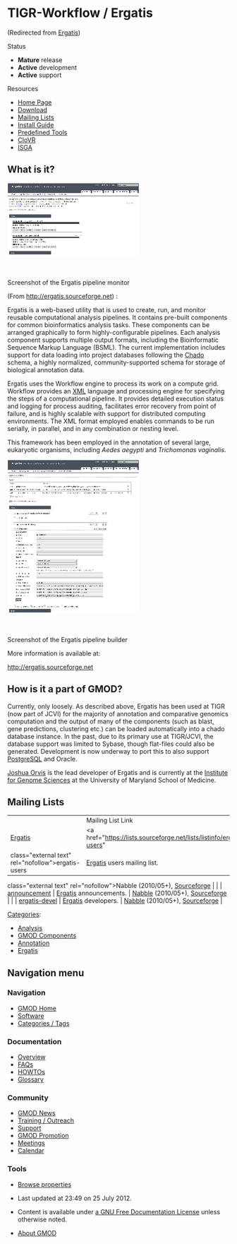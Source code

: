 



<span id="top"></span>




# <span dir="auto">TIGR-Workflow / Ergatis</span>





(Redirected from
[Ergatis](http://gmod.org/mediawiki/index.php?title=Ergatis&redirect=no "Ergatis"))






Status



- **Mature** release
- **Active** development
- **Active** support



Resources



- <a href="http://ergatis.sourceforge.net/" class="external text"
  rel="nofollow">Home Page</a>
- <a href="http://ergatis.sourceforge.net/download.html"
  class="external text" rel="nofollow">Download</a>
- [Mailing Lists](#Mailing_Lists)
- <a
  href="http://ergatis.sourceforge.net/documentation/install_guide.html"
  class="external text" rel="nofollow">Install Guide</a>
- <a href="http://ergatis.sourceforge.net/documentation.html"
  class="external text" rel="nofollow">Predefined Tools</a>
- <a href="http://clovr.igs.umaryland.edu/" class="external text"
  rel="nofollow">CloVR</a>
- [ISGA](ISGA "ISGA")

## <span id="What_is_it.3F" class="mw-headline">What is it?</span>


<a href="File:Ergatis_monitor.png" class="image"><img
src="https://raw.githubusercontent.com/GMOD/gmod.github.io/main/mediawiki/images/thumb/e/e5/Ergatis_monitor.png/300px-Ergatis_monitor.png"
class="thumbimage"
srcset="https://raw.githubusercontent.com/GMOD/gmod.github.io/main/mediawiki/images/thumb/e/e5/Ergatis_monitor.png/450px-Ergatis_monitor.png 1.5x, https://raw.githubusercontent.com/GMOD/gmod.github.io/main/mediawiki/images/thumb/e/e5/Ergatis_monitor.png/600px-Ergatis_monitor.png 2x"
width="300" height="169" /></a>


<a href="File:Ergatis_monitor.png" class="internal" title="Enlarge"><img
src="../mediawiki/skins/common/images/magnify-clip.png" width="15"
height="11" /></a>



Screenshot of the Ergatis pipeline monitor




(From <a href="http://ergatis.sourceforge.net" class="external free"
rel="nofollow">http://ergatis.sourceforge.net</a>) :

Ergatis is a web-based utility that is used to create, run, and monitor
reusable computational analysis pipelines. It contains pre-built
components for common bioinformatics analysis tasks. These components
can be arranged graphically to form highly-configurable pipelines. Each
analysis component supports multiple output formats, including the
Bioinformatic Sequence Markup Language (BSML). The current
implementation includes support for data loading into project databases
following the
<a href="Chado" class="mw-redirect" title="Chado">Chado</a> schema, a
highly normalized, community-supported schema for storage of biological
annotation data.

Ergatis uses the Workflow engine to process its work on a compute grid.
Workflow provides an [XML](Glossary#XML "Glossary") language and
processing engine for specifying the steps of a computational pipeline.
It provides detailed execution status and logging for process auditing,
facilitates error recovery from point of failure, and is highly scalable
with support for distributed computing environments. The XML format
employed enables commands to be run serially, in parallel, and in any
combination or nesting level.

This framework has been employed in the annotation of several large,
eukaryotic organisms, including *Aedes aegypti* and *Trichomonas
vaginalis*.


<a href="File:Ergatis_builder.png" class="image"><img
src="https://raw.githubusercontent.com/GMOD/gmod.github.io/main/mediawiki/images/thumb/5/59/Ergatis_builder.png/300px-Ergatis_builder.png"
class="thumbimage"
srcset="https://raw.githubusercontent.com/GMOD/gmod.github.io/main/mediawiki/images/thumb/5/59/Ergatis_builder.png/450px-Ergatis_builder.png 1.5x, https://raw.githubusercontent.com/GMOD/gmod.github.io/main/mediawiki/images/thumb/5/59/Ergatis_builder.png/600px-Ergatis_builder.png 2x"
width="300" height="351" /></a>


<a href="File:Ergatis_builder.png" class="internal" title="Enlarge"><img
src="../mediawiki/skins/common/images/magnify-clip.png" width="15"
height="11" /></a>



Screenshot of the Ergatis pipeline builder




More information is available at:

<a href="http://ergatis.sourceforge.net" class="external free"
rel="nofollow">http://ergatis.sourceforge.net</a>

## <span id="How_is_it_a_part_of_GMOD.3F" class="mw-headline">How is it a part of GMOD?</span>

Currently, only loosely. As described above, Ergatis has been used at
TIGR (now part of JCVI) for the majority of annotation and comparative
genomics computation and the output of many of the components (such as
blast, gene predictions, clustering etc.) can be loaded automatically
into a chado database instance. In the past, due to its primary use at
TIGR/JCVI, the database support was limited to Sybase, though flat-files
could also be generated. Development is now underway to port this to
also support [PostgreSQL](PostgreSQL "PostgreSQL") and Oracle.

[Joshua Orvis](User%3AJorvis "User%3AJorvis") is the lead developer of
Ergatis and is currently at the
<a href="http://www.igs.umaryland.edu/" class="external text"
rel="nofollow">Institute for Genome Sciences</a> at the University of
Maryland School of Medicine.

## <span id="Mailing_Lists" class="mw-headline">Mailing Lists</span>

|  |  |  |  |
|----|----|----|----|
|  | Mailing List Link | Description | Archive(s) |
| <a href="Ergatis" class="mw-redirect" title="Ergatis">Ergatis</a> | <a href="https://lists.sourceforge.net/lists/listinfo/ergatis-users"
class="external text" rel="nofollow">ergatis-users</a> | <a href="Ergatis" class="mw-redirect" title="Ergatis">Ergatis</a> users mailing list. | <a href="http://gmod.827538.n3.nabble.com/Ergatis-Users-f815632.html"
class="external text" rel="nofollow">Nabble</a> (2010/05+), <a
href="http://sourceforge.net/mailarchive/forum.php?forum_name=ergatis-users"
class="external text" rel="nofollow">Sourceforge</a> |
|  | <a href="https://lists.sourceforge.net/lists/listinfo/ergatis-announce"
class="external text" rel="nofollow">announcement</a> | <a href="Ergatis" class="mw-redirect" title="Ergatis">Ergatis</a> announcements. | <a
href="http://gmod.827538.n3.nabble.com/Ergatis-Announcements-f815639.html"
class="external text" rel="nofollow">Nabble</a> (2010/05+), <a
href="http://sourceforge.net/mailarchive/forum.php?forum_name=ergatis-announce"
class="external text" rel="nofollow">Sourceforge</a> |
|  | <a href="https://lists.sourceforge.net/lists/listinfo/ergatis-devel"
class="external text" rel="nofollow">ergatis-devel</a> | <a href="Ergatis" class="mw-redirect" title="Ergatis">Ergatis</a> developers. | <a
href="http://gmod.827538.n3.nabble.com/Ergatis-Development-f815854.html"
class="external text" rel="nofollow">Nabble</a> (2010/05+), <a
href="http://sourceforge.net/mailarchive/forum.php?forum_name=ergatis-devel"
class="external text" rel="nofollow">Sourceforge</a> |




[Categories](Special%3ACategories "Special%3ACategories"):

- [Analysis](Category%3AAnalysis "Category%3AAnalysis")
- [GMOD Components](Category%3AGMOD_Components "Category%3AGMOD Components")
- [Annotation](Category%3AAnnotation "Category%3AAnnotation")
- [Ergatis](Category%3AErgatis "Category%3AErgatis")






## Navigation menu






### 



<a href="Main_Page"
style="background-image: url(../images/GMOD-cogs.png);"
title="Visit the main page"></a>


### Navigation



- <span id="n-GMOD-Home">[GMOD Home](Main_Page)</span>
- <span id="n-Software">[Software](GMOD_Components)</span>
- <span id="n-Categories-.2F-Tags">[Categories /
  Tags](Categories)</span>




### Documentation



- <span id="n-Overview">[Overview](Overview)</span>
- <span id="n-FAQs">[FAQs](Category%3AFAQ)</span>
- <span id="n-HOWTOs">[HOWTOs](Category%3AHOWTO)</span>
- <span id="n-Glossary">[Glossary](Glossary)</span>




### Community



- <span id="n-GMOD-News">[GMOD News](GMOD_News)</span>
- <span id="n-Training-.2F-Outreach">[Training /
  Outreach](Training_and_Outreach)</span>
- <span id="n-Support">[Support](Support)</span>
- <span id="n-GMOD-Promotion">[GMOD Promotion](GMOD_Promotion)</span>
- <span id="n-Meetings">[Meetings](Meetings)</span>
- <span id="n-Calendar">[Calendar](Calendar)</span>




### Tools

- <span id="t-smwbrowselink"><a href="Special%3ABrowse/TIGR-2DWorkflow_-2F_Ergatis"
  rel="smw-browse">Browse properties</a></span>



- <span id="footer-info-lastmod">Last updated at 23:49 on 25 July
  2012.</span>
<!-- - <span id="footer-info-viewcount">72,788 page views.</span> -->
- <span id="footer-info-copyright">Content is available under
  <a href="http://www.gnu.org/licenses/fdl-1.3.html" class="external"
  rel="nofollow">a GNU Free Documentation License</a> unless otherwise
  noted.</span>

<!-- -->

- <span id="footer-places-about">[About
  GMOD](GMOD%3AAbout "GMOD%3AAbout")</span>

<!-- -->



